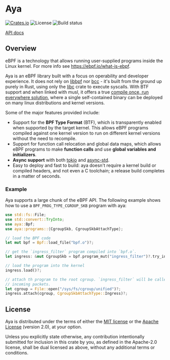 # Aya

[![Crates.io][crates-badge]][crates-url]
![License][license-badge]
![Build status][build-badge]

[crates-badge]: https://img.shields.io/crates/v/aya.svg
[crates-url]: https://crates.io/crates/aya
[license-badge]: https://img.shields.io/badge/license-MIT%2FApache--2.0-blue
[build-badge]: https://github.com/alessandrod/aya/actions/workflows/build-test.yml/badge.svg 

[API docs][api-docs]

## Overview

eBPF is a technology that allows running user-supplied programs inside the Linux
kernel. For more info see https://ebpf.io/what-is-ebpf.

Aya is an eBPF library built with a focus on operability and developer
experience. It does not rely on [libbpf] nor [bcc] - it's built from the ground
up purely in Rust, using only the [libc] crate to execute syscalls. With BTF
support and when linked with musl, it offers a true [compile once, run
everywhere solution][co-re], where a single self-contained binary can be
deployed on many linux distributions and kernel versions.

Some of the major features provided include:

* Support for the **BPF Type Format** (BTF), which is transparently enabled when
  supported by the target kernel. This allows eBPF programs compiled against
  one kernel version to run on different kernel versions without the need to
  recompile.
* Support for function call relocation and global data maps, which
  allows eBPF programs to make **function calls** and use **global variables
  and initializers**.
* **Async support** with both [tokio] and [async-std].
* Easy to deploy and fast to build: aya doesn't require a kernel build or
  compiled headers, and not even a C toolchain; a release build completes in a matter
  of seconds.

[api-docs]: https://docs.rs/aya
[libbpf]: https://github.com/libbpf/libbpf
[bcc]: https://github.com/iovisor/bcc
[libc]: https://docs.rs/libc
[co-re]: https://facebookmicrosites.github.io/bpf/blog/2020/02/19/bpf-portability-and-co-re.html 
[tokio]: https://docs.rs/tokio
[async-std]: https://docs.rs/async-std

### Example

Aya supports a large chunk of the eBPF API. The following example shows how to use a
`BPF_PROG_TYPE_CGROUP_SKB` program with aya:


```rust
use std::fs::File;
use std::convert::TryInto;
use aya::Bpf;
use aya::programs::{CgroupSkb, CgroupSkbAttachType};

// load the BPF code
let mut bpf = Bpf::load_file("bpf.o")?;

// get the `ingress_filter` program compiled into `bpf.o`. 
let ingress: &mut CgroupSkb = bpf.program_mut("ingress_filter")?.try_into()?;

// load the program into the kernel
ingress.load()?;

// attach th program to the root cgroup. `ingress_filter` will be called for all
// incoming packets.
let cgroup = File::open("/sys/fs/cgroup/unified")?;
ingress.attach(cgroup, CgroupSkbAttachType::Ingress)?;
```

## License

Aya is distributed under the terms of either the [MIT license] or the [Apache License] (version
2.0), at your option.

Unless you explicitly state otherwise, any contribution intentionally submitted for inclusion in this crate by you, as defined in the Apache-2.0 license, shall be dual licensed as above, without any additional terms or conditions. 

[MIT license]: https://github.com/alessandrod/aya/blob/main/LICENSE-MIT
[Apache license]: https://github.com/alessandrod/aya/blob/main/LICENSE-APACHE